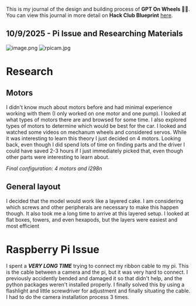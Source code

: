 <!--
  ===================    !!READ THIS NOTICE!!   ====================
  DO NOT edit this file manually. Your changes WILL BE OVERWRITTEN!
  This journal is auto generated and updated by Hack Club Blueprint.
  To edit this file, please edit your journal entries on Blueprint.
  ==================================================================
-->

This is my journal of the design and building process of **GPT On Wheels 🧠🛞**.  
You can view this journal in more detail on **Hack Club Blueprint** [here](https://blueprint.hackclub.com/projects/322).


## 10/9/2025 - Pi Issue and Researching Materials  

![image.png](https://blueprint.hackclub.com/user-attachments/blobs/proxy/eyJfcmFpbHMiOnsiZGF0YSI6MTE2MiwicHVyIjoiYmxvYl9pZCJ9fQ==--75308df336d2fe8a5ea71c18008c0dc86831ce69/image.png)
![rpicam.jpg](https://blueprint.hackclub.com/user-attachments/blobs/proxy/eyJfcmFpbHMiOnsiZGF0YSI6MTE2NCwicHVyIjoiYmxvYl9pZCJ9fQ==--3fd0a1e424d3fd0d34813a035d43061335c9f9e3/rpicam.jpg)
# Research

## Motors

I didn't know much about motors before and had minimal experience working with them (I only worked on one motor and one pump). I looked at what types of motors there are and browsed for some time. I also explored types of motors to determine which would be best for the car. I looked and watched some videos on mechanum wheels and considered servos. While it was interesting to learn this theory I just decided on 4 motors. Looking back, even though I did spend lots of time on finding parts and the driver I could have saved 2-3 hours if I just immediately picked that, even though other parts were interesting to learn about.

*Final configuration: 4 motors and l298n*

## General layout

I decided that the model would work like a layered cake. I am considering which screws and other peripherals are necessary to make this happen though. It also took me a long time to arrive at this layered setup. I looked at flat boxes, towers, and even hexapods, but the layers were easiest and most efficient

# Raspberry Pi Issue

I spent a ***VERY LONG TIME*** trying to connect my ribbon cable to my pi. This is the cable between a camera and the pi, but it was very hard to connect. I previously accidently bended and damaged it so that didn't help, and the python packages weren't installed properly. I finally solved this by using a flashlight and little screwdriver for adjustment and finally situating the cable. I had to do the camera installation process 3 times.  

